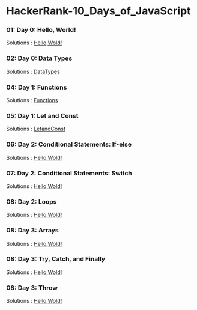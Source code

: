 # HackerRank-10_Days_of_JavaScript

### 01: Day 0: Hello, World!
Solutions : [Hello,Wold!](./Day0:Hello,World!.js)
### 02: Day 0: Data Types
Solutions : [DataTypes](./Day0:DataTypes.js)
### 04: Day 1: Functions
Solutions : [Functions](./Day1:Functions.js)
### 05: Day 1: Let and Const
Solutions : [LetandConst](./Day1:LetandConst.js)
### 06: Day 2: Conditional Statements: If-else
Solutions : [Hello,Wold!](./Day2:ConditionalStatements:If-Else.js)
### 07: Day 2: Conditional Statements: Switch
Solutions : [Hello,Wold!](./Day2:ConditionalStatements:Switch.js)
### 08: Day 2: Loops
Solutions : [Hello,Wold!](./Day2:Loops.js)
### 08: Day 3: Arrays
Solutions : [Hello,Wold!](./Day3:Arrays.js)
### 08: Day 3: Try, Catch, and Finally
Solutions : [Hello,Wold!](./Day3:Try,Catch,andFinally.js)
### 08: Day 3: Throw
Solutions : [Hello,Wold!](./Day3:Throw.js)
